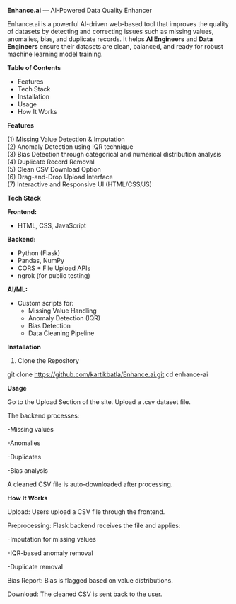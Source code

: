 **Enhance.ai** — AI-Powered Data Quality Enhancer

Enhance.ai is a powerful AI-driven web-based tool that improves the quality of datasets by detecting and correcting issues such as missing values, anomalies, bias, and duplicate records. It helps **AI Engineers** and **Data Engineers** ensure their datasets are clean, balanced, and ready for robust machine learning model training.


**Table of Contents**

- Features
- Tech Stack
- Installation
- Usage
- How It Works

**Features**

(1) Missing Value Detection & Imputation  
(2) Anomaly Detection using IQR technique  
(3) Bias Detection through categorical and numerical distribution analysis  
(4) Duplicate Record Removal  
(5) Clean CSV Download Option  
(6) Drag-and-Drop Upload Interface  
(7) Interactive and Responsive UI (HTML/CSS/JS)

**Tech Stack**

**Frontend:**
- HTML, CSS, JavaScript

**Backend:**
- Python (Flask)
- Pandas, NumPy
- CORS + File Upload APIs
- ngrok (for public testing)

**AI/ML:**
- Custom scripts for:
  - Missing Value Handling
  - Anomaly Detection (IQR)
  - Bias Detection
  - Data Cleaning Pipeline

**Installation**

1. Clone the Repository

git clone https://github.com/kartikbatla/Enhance.ai.git
cd enhance-ai


**Usage**

Go to the Upload Section of the site.
Upload a .csv dataset file.

The backend processes:

  -Missing values
  
  -Anomalies
  
  -Duplicates
  
  -Bias analysis

A cleaned CSV file is auto-downloaded after processing.

**How It Works**

Upload: Users upload a CSV file through the frontend.

Preprocessing: Flask backend receives the file and applies:

  -Imputation for missing values
  
  -IQR-based anomaly removal
  
  -Duplicate removal

Bias Report: Bias is flagged based on value distributions.

Download: The cleaned CSV is sent back to the user.
